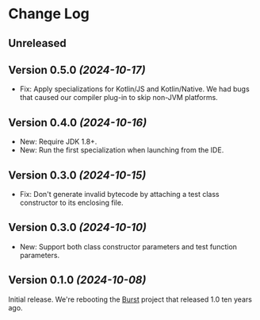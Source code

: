# Change Log

## Unreleased

## Version 0.5.0 *(2024-10-17)*

 * Fix: Apply specializations for Kotlin/JS and Kotlin/Native. We had bugs that caused our compiler
   plug-in to skip non-JVM platforms.


## Version 0.4.0 *(2024-10-16)*

 * New: Require JDK 1.8+.
 * New: Run the first specialization when launching from the IDE.


## Version 0.3.0 *(2024-10-15)*

 * Fix: Don't generate invalid bytecode by attaching a test class constructor to its enclosing file.


## Version 0.3.0 *(2024-10-10)*

 * New: Support both class constructor parameters and test function parameters.


## Version 0.1.0 *(2024-10-08)*

Initial release. We're rebooting the [Burst] project that released 1.0 ten years ago.

[Burst]: https://github.com/square/burst
